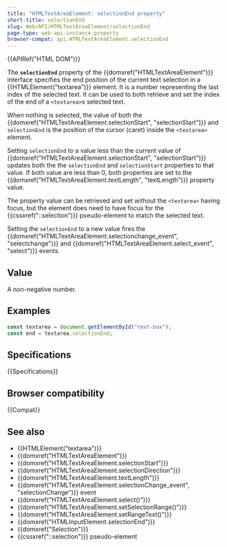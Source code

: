 ```yaml
---
title: "HTMLTextAreaElement: selectionEnd property"
short-title: selectionEnd
slug: Web/API/HTMLTextAreaElement/selectionEnd
page-type: web-api-instance-property
browser-compat: api.HTMLTextAreaElement.selectionEnd
---
```


{{APIRef("HTML DOM")}}

The **`selectionEnd`** property of the {{domxref("HTMLTextAreaElement")}} interface specifies the end position of the current text selection in a {{HTMLElement("textarea")}} element. It is a number representing the last index of the selected text. It can be used to both retrieve and set the index of the end of a `<textarea>`s selected text.

When nothing is selected, the value of both the {{domxref("HTMLTextAreaElement.selectionStart", "selectionStart")}} and `selectionEnd` is the position of the cursor (caret) inside the `<textarea>` element.

Setting `selectionEnd` to a value less than the current value of {{domxref("HTMLTextAreaElement.selectionStart", "selectionStart")}} updates both the the `selectionEnd` and `selectionStart` properties to that value. If both value are less than 0, both properties are set to the {{domxref("HTMLTextAreaElement.textLength", "textLength")}} property value.

The property value can be retrieved and set without the `<textarea>` having focus, but the element does need to have focus for the {{cssxref("::selection")}} pseudo-element to match the selected text.

Setting the `selectionEnd` to a new value fires the {{domxref("HTMLTextAreaElement.selectionchange_event", "selectchange")}} and {{domxref("HTMLTextAreaElement.select_event", "select")}} events.

## Value

A non-negative number.

## Examples

```js
const textarea = document.getElementById("text-box");
const end = textarea.selectionEnd;
```

## Specifications

{{Specifications}}

## Browser compatibility

{{Compat}}

## See also

- {{HTMLElement("textarea")}}
- {{domxref("HTMLTextAreaElement")}}
- {{domxref("HTMLTextAreaElement.selectionStart")}}
- {{domxref("HTMLTextAreaElement.selectionDirection")}}
- {{domxref("HTMLTextAreaElement.textLength")}}
- {{domxref("HTMLTextAreaElement.selectionChange_event", "selectionChange")}} event
- {{domxref("HTMLTextAreaElement.select()")}}
- {{domxref("HTMLTextAreaElement.setSelectionRange()")}}
- {{domxref("HTMLTextAreaElement.setRangeText()")}}
- {{domxref("HTMLInputElement.selectionEnd")}}
- {{domxref("Selection")}}
- {{cssxref("::selection")}} pseudo-element
